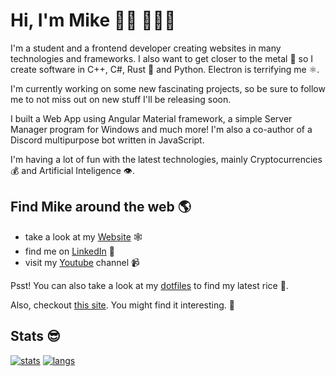 # Hi, I'm Mike 👋🏻 👨🏻‍💻

I'm a student and a frontend developer creating websites in many technologies and frameworks. I also want to get closer to the metal 🔨 so I create software in C++, C#, Rust 🦀 and Python. Electron is terrifying me ⚛.

I'm currently working on some new fascinating projects, so be sure to follow me to not miss out on new stuff I'll be releasing soon.

I built a Web App using Angular Material framework, a simple Server Manager program for Windows and much more! I'm also a co-author of a Discord multipurpose bot written in JavaScript.

I'm having a lot of fun with the latest technologies, mainly Cryptocurrencies 💰 and Artificial Inteligence 👁️.

## Find Mike around the web 🌎
-  take a look at my <a href="https://c2yz.com">Website</a> 🕸️
-  find me on <a href="https://www.linkedin.com/in/mike-czyz/">LinkedIn</a> 💼
-  visit my <a href="https://www.youtube.com/@eRgo35">Youtube</a> channel 📹

<p>Psst! You can also take a look at my <a href="https://github.com/eRgo35/dots">dotfiles</a> to find my latest rice 🍚.</p>

<p>Also, checkout <a href="https://scientia.c2yz.com">this site</a>. You might find it interesting. 👀</p>

## Stats 😎
[![stats](https://github-readme-stats.vercel.app/api?username=eRgo35&theme=gruvbox)](https://github.com/eRgo35)
[![langs](https://github-readme-stats.vercel.app/api/top-langs/?username=eRgo35&exclude_repo=dots&langs_count=8&layout=compact&theme=gruvbox)](https://github.com/eRgo35?tab=repositories)

